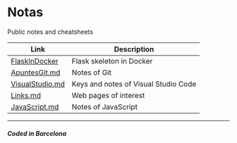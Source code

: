 # Notas

Public notes and cheatsheets

| Link | Description |
|------|-------------|
| [FlaskInDocker](FlaskInDocker/) | Flask skeleton in Docker |
| [ApuntesGit.md](ApuntesGit.md) | Notes of Git |
| [VisualStudio.md](VisualStudio.md) | Keys and notes of Visual Studio Code |
| [Links.md](Links.md) | Web pages of interest |
| [JavaScript.md](JavaScript.md) | Notes of JavaScript |

---

##### Coded in Barcelona
<!--
# Main Tittle

## Section

---

##### Coded in Barcelona
